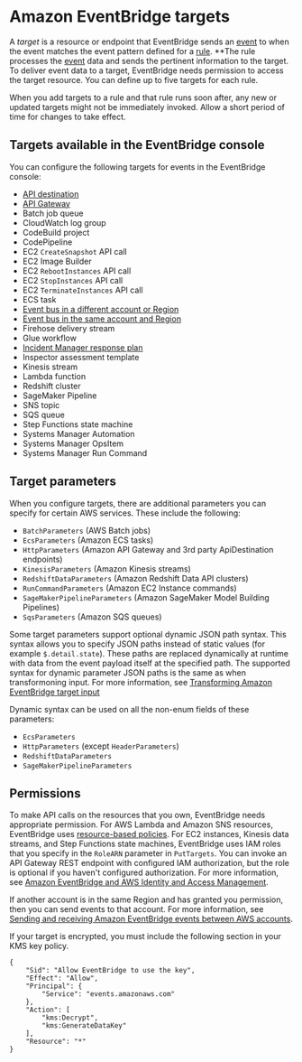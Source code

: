 # Amazon EventBridge targets<a name="eb-targets"></a>

A *target* is a resource or endpoint that EventBridge sends an [event](eb-events.md) to when the event matches the event pattern defined for a [rule](eb-rules.md)\. **The rule processes the [event](eb-events.md) data and sends the pertinent information to the target\. To deliver event data to a target, EventBridge needs permission to access the target resource\. You can define up to five targets for each rule\.

When you add targets to a rule and that rule runs soon after, any new or updated targets might not be immediately invoked\. Allow a short period of time for changes to take effect\.



## Targets available in the EventBridge console<a name="eb-console-targets"></a>

You can configure the following targets for events in the EventBridge console:
+ [API destination](eb-api-destinations.md)
+ [API Gateway](eb-api-gateway-target.md)
+ Batch job queue
+ CloudWatch log group
+ CodeBuild project
+ CodePipeline
+ EC2 `CreateSnapshot` API call
+ EC2 Image Builder
+ EC2 `RebootInstances` API call
+ EC2 `StopInstances` API call
+ EC2 `TerminateInstances` API call
+ ECS task
+ [Event bus in a different account or Region](eb-cross-account.md)
+ [Event bus in the same account and Region](eb-bus-to-bus.md)
+ Firehose delivery stream
+ Glue workflow
+ [Incident Manager response plan](https://docs.aws.amazon.com//incident-manager/latest/userguide/incident-creation.html#incident-tracking-auto-eventbridge)
+ Inspector assessment template
+ Kinesis stream
+ Lambda function
+ Redshift cluster
+ SageMaker Pipeline
+ SNS topic
+ SQS queue
+ Step Functions state machine
+ Systems Manager Automation
+ Systems Manager OpsItem
+ Systems Manager Run Command

## Target parameters<a name="targets-specific-parms"></a>

When you configure targets, there are additional parameters you can specify for certain AWS services\. These include the following:
+ `BatchParameters` \(AWS Batch jobs\)
+ `EcsParameters` \(Amazon ECS tasks\)
+ `HttpParameters` \(Amazon API Gateway and 3rd party ApiDestination endpoints\)
+ `KinesisParameters` \(Amazon Kinesis streams\)
+ `RedshiftDataParameters` \(Amazon Redshift Data API clusters\)
+ `RunCommandParameters` \(Amazon EC2 Instance commands\)
+ `SageMakerPipelineParameters` \(Amazon SageMaker Model Building Pipelines\)
+ `SqsParameters` \(Amazon SQS queues\)

Some target parameters support optional dynamic JSON path syntax\. This syntax allows you to specify JSON paths instead of static values \(for example `$.detail.state`\)\. These paths are replaced dynamically at runtime with data from the event payload itself at the specified path\. The supported syntax for dynamic parameter JSON paths is the same as when transformoning input\. For more information, see [Transforming Amazon EventBridge target input](eb-transform-target-input.md)

Dynamic syntax can be used on all the non\-enum fields of these parameters:
+ `EcsParameters`
+ `HttpParameters` \(except `HeaderParameters`\)
+ `RedshiftDataParameters`
+ `SageMakerPipelineParameters`

## Permissions<a name="targets-permissions"></a>

To make API calls on the resources that you own, EventBridge needs appropriate permission\. For AWS Lambda and Amazon SNS resources, EventBridge uses [resource\-based policies](eb-use-resource-based.md)\. For EC2 instances, Kinesis data streams, and Step Functions state machines, EventBridge uses IAM roles that you specify in the `RoleARN` parameter in `PutTargets`\. You can invoke an API Gateway REST endpoint with configured IAM authorization, but the role is optional if you haven't configured authorization\. For more information, see [Amazon EventBridge and AWS Identity and Access Management](eb-iam.md)\.

If another account is in the same Region and has granted you permission, then you can send events to that account\. For more information, see [Sending and receiving Amazon EventBridge events between AWS accounts](eb-cross-account.md)\.



If your target is encrypted, you must include the following section in your KMS key policy\.

```
{
    "Sid": "Allow EventBridge to use the key",
    "Effect": "Allow",
    "Principal": {
        "Service": "events.amazonaws.com"
    },
    "Action": [
        "kms:Decrypt",
        "kms:GenerateDataKey"
    ],
    "Resource": "*"
}
```